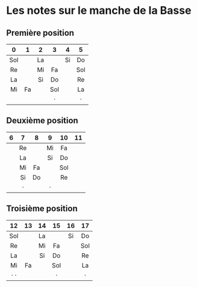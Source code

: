 # Les notes sur le manche de la Basse

## Première position
| $0$     | $1$     | $2$     | $3$     | $4$     | $5$     |
|:-------:|:-------:|:-------:|:-------:|:-------:|:-------:|
| Sol     |         | La      |         | Si      | Do      |
| Re      |         | Mi      | Fa      |         | Sol     | 
| La      |         | Si      | Do      |         | Re      | 
| Mi      | Fa      |         | Sol     |         | La      | 
|         |         |         | $\cdot$ |         | $\cdot$ | 
## Deuxième position
| $6$     | $7$     | $8$     | $9$     | $10$    | $11$    |
|:-------:|:-------:|:-------:|:-------:|:-------:|:-------:|
|         | Re      |         | Mi      | Fa      |         |
|         | La      |         | Si      | Do      |         |
|         | Mi      | Fa      |         | Sol     |         |
|         | Si      | Do      |         | Re      |         |
|         | $\cdot$ |         | $\cdot$ |         |         |
## Troisième position
| $12$          | $13$    | $14$    | $15$    | $16$    | $17$    |
|:-------------:|:-------:|:-------:|:-------:|:-------:|:-------:|
| Sol           |         | La      |         | Si      | Do      |
| Re            |         | Mi      | Fa      |         | Sol     | 
| La            |         | Si      | Do      |         | Re      | 
| Mi            | Fa      |         | Sol     |         | La      | 
|$\cdot$ $\cdot$|         |         | $\cdot$ |         | $\cdot$ | 